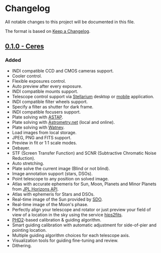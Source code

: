 # Changelog

All notable changes to this project will be documented in this file.

The format is based on [Keep a Changelog](https://keepachangelog.com/en/1.0.0/).

## [0.1.0 - Ceres]

### Added

- INDI compatible CCD and CMOS cameras support.
- Cooler control.
- Flexible exposures control.
- Auto preview after every exposure.
- INDI compatible mounts support.
- Telescope control support via [Stellarium](https://stellarium.org/) desktop or [mobile](https://play.google.com/store/apps/details?id=com.noctuasoftware.stellarium_plus) application.
- INDI compatible filter wheels support.
- Specify a filter as shutter for dark frame.
- INDI compatible focusers support.
- Plate solving with [ASTAP](https://www.hnsky.org/astap.htm).
- Plate solving with [Astrometry.net](https://nova.astrometry.net/) (local and online).
- Plate solving with [Watney](https://github.com/Jusas/WatneyAstrometry).
- Load images from local storage.
- JPEG, PNG and FITS support.
- Preview in fit or 1:1 scale modes.
- Debayer.
- STF (Screen Transfer Function) and SCNR (Subtractive Chromatic Noise Reduction).
- Auto stretching.
- Plate solve the current image (Blind or not blind).
- Image annotation support (stars, DSOs).
- Point telescope to any position on solved image.
- Atlas with accurate ephemeris for Sun, Moon, Planets and Minor Planets from [JPL Horizons API](https://ssd.jpl.nasa.gov/horizons/app.html).
- Atlas with ephemeris for Stars and DSOs.
- Real-time image of the Sun provided by [SDO](https://sdo.gsfc.nasa.gov/).
- Real-time image of the Moon's phase.
- Perfectly align your telescope and rotator or just preview your field of view of a location in the sky using the service [hips2fits](https://alasky.u-strasbg.fr/hips-image-services/hips2fits).
- [PHD2](https://openphdguiding.org)-based calibration & guiding algorithm.
- Smart guiding calibration with automatic adjustment for side-of-pier and pointing location.
- Multiple guiding algorithm choices for each telescope axis.
- Visualization tools for guiding fine-tuning and review.
- Dithering.

[0.1.0 - Ceres]: https://github.com/tiagohm/nebulosa/releases/tag/0.1.0
